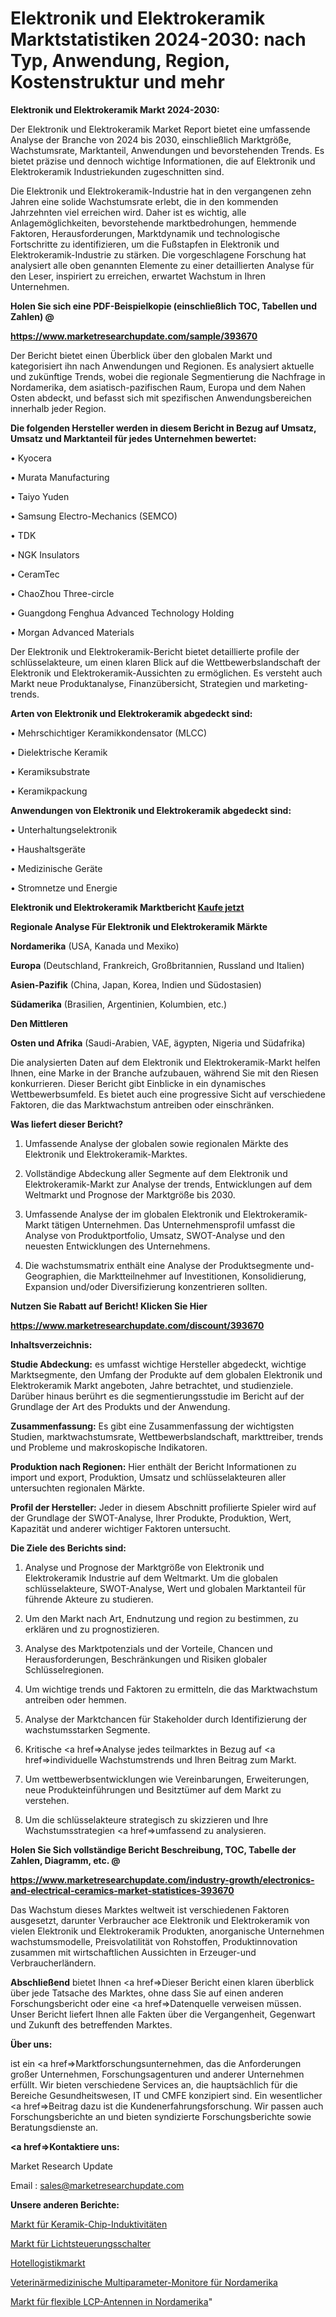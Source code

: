 # Elektronik und Elektrokeramik Marktstatistiken 2024-2030: nach Typ, Anwendung, Region, Kostenstruktur und mehr

<strong>Elektronik und Elektrokeramik Markt 2024-2030:</strong>

Der Elektronik und Elektrokeramik Market Report bietet eine umfassende Analyse der Branche von 2024 bis 2030, einschließlich Marktgröße, Wachstumsrate, Marktanteil, Anwendungen und bevorstehenden Trends. Es bietet präzise und dennoch wichtige Informationen, die auf Elektronik und Elektrokeramik Industriekunden zugeschnitten sind.

Die Elektronik und Elektrokeramik-Industrie hat in den vergangenen zehn Jahren eine solide Wachstumsrate erlebt, die in den kommenden Jahrzehnten viel erreichen wird. Daher ist es wichtig, alle Anlagemöglichkeiten, bevorstehende marktbedrohungen, hemmende Faktoren, Herausforderungen, Marktdynamik und technologische Fortschritte zu identifizieren, um die Fußstapfen in Elektronik und Elektrokeramik-Industrie zu stärken. Die vorgeschlagene Forschung hat analysiert alle oben genannten Elemente zu einer detaillierten Analyse für den Leser, inspiriert zu erreichen, erwartet Wachstum in Ihren Unternehmen.



<strong>Holen Sie sich eine PDF-Beispielkopie (einschließlich TOC, Tabellen und Zahlen) @
</strong>

<strong><a href=https://www.marketresearchupdate.com/sample/393670>

<strong>https://www.marketresearchupdate.com/sample/393670</u></font></a></strong></strong>

Der Bericht bietet einen Überblick über den globalen Markt und kategorisiert ihn nach Anwendungen und Regionen. Es analysiert aktuelle und zukünftige Trends, wobei die regionale Segmentierung die Nachfrage in Nordamerika, dem asiatisch-pazifischen Raum, Europa und dem Nahen Osten abdeckt, und befasst sich mit spezifischen Anwendungsbereichen innerhalb jeder Region.



<strong>Die folgenden Hersteller werden in diesem Bericht in Bezug auf Umsatz, Umsatz und Marktanteil für jedes Unternehmen bewertet:</strong>

• Kyocera

• Murata Manufacturing

• Taiyo Yuden

• Samsung Electro-Mechanics (SEMCO)

• TDK

• NGK Insulators

• CeramTec

• ChaoZhou Three-circle

• Guangdong Fenghua Advanced Technology Holding

• Morgan Advanced Materials

Der Elektronik und Elektrokeramik-Bericht bietet detaillierte profile der schlüsselakteure, um einen klaren Blick auf die Wettbewerbslandschaft der Elektronik und Elektrokeramik-Aussichten zu ermöglichen. Es versteht auch Markt neue Produktanalyse, Finanzübersicht, Strategien und marketing-trends.



<strong>Arten von Elektronik und Elektrokeramik abgedeckt sind:</strong>

• Mehrschichtiger Keramikkondensator (MLCC)

• Dielektrische Keramik

• Keramiksubstrate

• Keramikpackung



<strong>Anwendungen von Elektronik und Elektrokeramik abgedeckt sind:</strong>

• Unterhaltungselektronik

• Haushaltsgeräte

• Medizinische Geräte

• Stromnetze und Energie



<strong>Elektronik und Elektrokeramik Marktbericht <a href=https://www.marketresearchupdate.com/buynow/393670>Kaufe jetzt</a></strong>



<strong>Regionale Analyse Für Elektronik und Elektrokeramik Märkte</strong>



<strong>Nordamerika</strong> (USA, Kanada und Mexiko)



<strong>Europa</strong> (Deutschland, Frankreich, Großbritannien, Russland und Italien)



<strong>Asien-Pazifik</strong> (China, Japan, Korea, Indien und Südostasien)



<strong>Südamerika</strong> (Brasilien, Argentinien, Kolumbien, etc.)



<strong>Den Mittleren</strong> 

<strong>Osten und Afrika</strong> (Saudi-Arabien, VAE, ägypten, Nigeria und Südafrika)

Die analysierten Daten auf dem Elektronik und Elektrokeramik-Markt helfen Ihnen, eine Marke in der Branche aufzubauen, während Sie mit den Riesen konkurrieren. Dieser Bericht gibt Einblicke in ein dynamisches Wettbewerbsumfeld. Es bietet auch eine progressive Sicht auf verschiedene Faktoren, die das Marktwachstum antreiben oder einschränken.



<strong>Was liefert dieser Bericht?</strong>

1. Umfassende Analyse der globalen sowie regionalen Märkte des Elektronik und Elektrokeramik-Marktes.

2. Vollständige Abdeckung aller Segmente auf dem Elektronik und Elektrokeramik-Markt zur Analyse der trends, Entwicklungen auf dem Weltmarkt und Prognose der Marktgröße bis 2030.

3. Umfassende Analyse der im globalen Elektronik und Elektrokeramik-Markt tätigen Unternehmen. Das Unternehmensprofil umfasst die Analyse von Produktportfolio, Umsatz, SWOT-Analyse und den neuesten Entwicklungen des Unternehmens.

4. Die wachstumsmatrix enthält eine Analyse der Produktsegmente und-Geographien, die Marktteilnehmer auf Investitionen, Konsolidierung, Expansion und/oder Diversifizierung konzentrieren sollten.



<strong>Nutzen Sie Rabatt auf Bericht! Klicken Sie Hier
</strong>

<strong><a href=https://www.marketresearchupdate.com/discount/393670>https://www.marketresearchupdate.com/discount/393670</b></u></font></strong></a>



<strong>Inhaltsverzeichnis:</strong>



<strong>Studie Abdeckung:</strong> es umfasst wichtige Hersteller abgedeckt, wichtige Marktsegmente, den Umfang der Produkte auf dem globalen Elektronik und Elektrokeramik Markt angeboten, Jahre betrachtet, und studienziele. Darüber hinaus berührt es die segmentierungsstudie im Bericht auf der Grundlage der Art des Produkts und der Anwendung.



<strong>Zusammenfassung:</strong> Es gibt eine Zusammenfassung der wichtigsten Studien, marktwachstumsrate, Wettbewerbslandschaft, markttreiber, trends und Probleme und makroskopische Indikatoren.



<strong>Produktion nach Regionen:</strong> Hier enthält der Bericht Informationen zu import und export, Produktion, Umsatz und schlüsselakteuren aller untersuchten regionalen Märkte.



<strong>Profil der Hersteller:</strong> Jeder in diesem Abschnitt profilierte Spieler wird auf der Grundlage der SWOT-Analyse, Ihrer Produkte, Produktion, Wert, Kapazität und anderer wichtiger Faktoren untersucht.



<strong>Die Ziele des Berichts sind:</strong>

1) Analyse und Prognose der Marktgröße von Elektronik und Elektrokeramik Industrie auf dem Weltmarkt.
Um die globalen schlüsselakteure, SWOT-Analyse, Wert und globalen Marktanteil für führende Akteure zu studieren.

2) Um den Markt nach Art, Endnutzung und region zu bestimmen, zu erklären und zu prognostizieren.

3) Analyse des Marktpotenzials und der Vorteile, Chancen und Herausforderungen, Beschränkungen und Risiken globaler Schlüsselregionen.

4) Um wichtige trends und Faktoren zu ermitteln, die das Marktwachstum antreiben oder hemmen.

5) Analyse der Marktchancen für Stakeholder durch Identifizierung der wachstumsstarken Segmente.

6) Kritische <a href=>Analyse</a> jedes teilmarktes in Bezug auf <a href=>individuelle</a> Wachstumstrends und Ihren Beitrag zum Markt.

7) Um wettbewerbsentwicklungen wie Vereinbarungen, Erweiterungen, neue Produkteinführungen und Besitztümer auf dem Markt zu verstehen.

8) Um die schlüsselakteure strategisch zu skizzieren und Ihre Wachstumsstrategien <a href=>umfassend</a> zu analysieren.



<strong>Holen Sie Sich vollständige Bericht Beschreibung, TOC, Tabelle der Zahlen, Diagramm, etc. @ </strong>

<strong><a href=https://www.marketresearchupdate.com/industry-growth/electronics-and-electrical-ceramics-market-statistices-393670>https://www.marketresearchupdate.com/industry-growth/electronics-and-electrical-ceramics-market-statistices-393670</a></font></strong>

Das Wachstum dieses Marktes weltweit ist verschiedenen Faktoren ausgesetzt, darunter Verbraucher ace Elektronik und Elektrokeramik von vielen Elektronik und Elektrokeramik Produkten, anorganische Unternehmen wachstumsmodelle, Preisvolatilität von Rohstoffen, Produktinnovation zusammen mit wirtschaftlichen Aussichten in Erzeuger-und Verbraucherländern.



<strong>Abschließend</strong> bietet Ihnen <a href=>Dieser</a> Bericht einen klaren überblick über jede Tatsache des Marktes, ohne dass Sie auf einen anderen Forschungsbericht oder eine <a href=>Datenquelle</a> verweisen müssen. Unser Bericht liefert Ihnen alle Fakten über die Vergangenheit, Gegenwart und Zukunft des betreffenden Marktes.



<strong>Über uns:</strong>

 ist ein <a href=>Marktfors</a>chungsunternehmen, das die Anforderungen großer Unternehmen, Forschungsagenturen und anderer Unternehmen erfüllt. Wir bieten verschiedene Services an, die hauptsächlich für die Bereiche Gesundheitswesen, IT und CMFE konzipiert sind. Ein wesentlicher <a href=>Beitrag</a> dazu ist die Kundenerfahrungsforschung. Wir passen auch Forschungsberichte an und bieten syndizierte Forschungsberichte sowie Beratungsdienste an.



<strong><a href=>Kontaktiere uns:</a></strong>

Market Research Update

Email : sales@marketresearchupdate.com



<strong>Unsere anderen Berichte:</strong>

<a href=https://www.linkedin.com/pulse/ceramic-chip-inductors-market-witness-huge-growth>Markt für Keramik-Chip-Induktivitäten</a>

<a href=https://www.linkedin.com/pulse/light-control-switches-market-outlooks-2023-size-shares>Markt für Lichtsteuerungsschalter</a>

<a href=https://www.linkedin.com/pulse/hotel-logistics-market-report-2023-top-company-trends>Hotellogistikmarkt</a>

<a href=https://www.linkedin.com/pulse/north-america-veterinary-multi-parameter-monitors>Veterinärmedizinische Multiparameter-Monitore für Nordamerika</a>

<a href=https://www.linkedin.com/pulse/north-america-flexible-lcp-antenna-market-2023>Markt für flexible LCP-Antennen in Nordamerika</a>"
